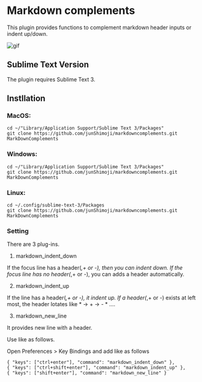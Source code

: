 # Markdown complements

This plugin provides functions to complement markdown header inputs or indent up/down.

![gif](https://immense-headland-55656.herokuapp.com/markdownComplements.gif)

## Sublime Text Version

The plugin requires Sublime Text 3.

## Instllation

### MacOS: 

    cd ~/"Library/Application Support/Sublime Text 3/Packages"
    git clone https://github.com/junShimoji/markdowncomplements.git MarkDownComplements

### Windows:

    cd ~/"Library/Application Support/Sublime Text 3/Packages"
    git clone https://github.com/junShimoji/markdowncomplements.git MarkDownComplements

### Linux:

    cd ~/.config/sublime-text-3/Packages
    git clone https://github.com/junShimoji/markdowncomplements.git MarkDownComplements

### Setting

There are 3 plug-ins.

1. markdown_indent_down

If the focus line has a header(*,+ or -), then you can indent down.
If the focus line has no header(*,+ or -), you can adds a header automatically.

2. markdown_indent_up

If the line has a header(*,+ or -), it indent up.
If a header(*,+ or -) exists at left most, the header lotates like * -> + -> - * ....

3. markdown_new_line

It provides new line with a header.

Use like as follows.

Open Preferences > Key Bindings and add like as follows

    { "keys": ["ctrl+enter"], "command": "markdown_indent_down" },
    { "keys": ["ctrl+shift+enter"], "command": "markdown_indent_up" },
    { "keys": ["shift+enter"], "command": "markdown_new_line" }

